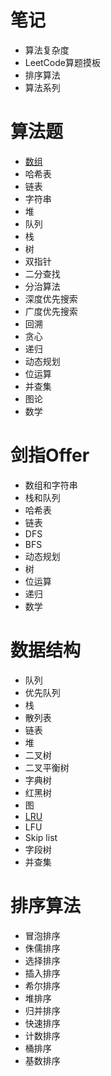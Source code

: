 # 笔记

- 算法复杂度
- LeetCode算题摸板
- 排序算法
- 算法系列

# 算法题

- [数组](./note/array.md)
- 哈希表
- 链表
- 字符串
- 堆
- 队列
- 栈
- 树
- 双指针
- 二分查找
- 分治算法
- 深度优先搜索
- 广度优先搜索
- 回溯
- 贪心
- 递归
- 动态规划
- 位运算
- 并查集
- 图论
- 数学



# 剑指Offer

- 数组和字符串
- 栈和队列
- 哈希表
- 链表
- DFS
- BFS
- 动态规划
- 树
- 位运算
- 递归
- 数学



# 数据结构

- 队列
- 优先队列
- 栈
- 散列表
- 链表
- 堆
- 二叉树
- 二叉平衡树
- 字典树
- 红黑树
- 图
- [LRU](./DataStructure/LRU)
- LFU
- Skip list
- 字段树
- 并查集



# 排序算法

- 冒泡排序
- 侏儒排序
- 选择排序
- 插入排序
- 希尔排序
- 堆排序
- 归并排序
- 快速排序
- 计数排序
- 桶排序
- 基数排序